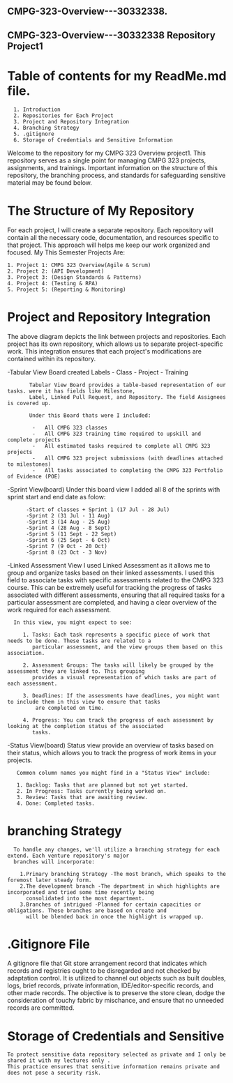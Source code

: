 ## CMPG-323-Overview---30332338.
## CMPG-323-Overview---30332338 Repository Project1

# Table of contents for my ReadMe.md file.

      1. Introduction
      2. Repositories for Each Project
      3. Project and Repository Integration
      4. Branching Strategy
      5. .gitignore
      6. Storage of Credentials and Sensitive Information
      
Welcome to the repository for my CMPG 323 Overview project1. 
This repository serves as a single point for managing CMPG 323 projects, assignments, and trainings. 
Important information on the structure of this repository, the branching process, and standards for safeguarding sensitive 
material may be found below.

# The Structure of My Repository

   For each project, I will create a separate repository. Each repository will contain all the necessary code, 
   documentation, and resources specific to that project. This approach will helps me keep our work organized and focused.
    My This Semester Projects Are:
    
    1. Project 1: CMPG 323 Overview(Agile & Scrum)
    2. Project 2: (API Development)
    3. Project 3: (Design Standards & Patterns)
    4. Project 4: (Testing & RPA)
    5. Project 5: (Reporting & Monitoring)
  
# Project and Repository Integration 
      
     

   The above diagram depicts the link between projects and repositories. Each project has its own repository, which allows 
   us to separate project-specific work. This integration ensures that each project's modifications are contained within 
   its repository.
   
     
   -Tabular View Board
          created Labels
           -	Class
           -	Project
           -	Training
           
           Tabular View Board provides a table-based representation of our tasks. were it has fields like Milestone, 
           Label, Linked Pull Request, and Repository. The field Assignees is covered up.
           
           Under this Board thats were I included:
           
            -	All CMPG 323 classes
            -	All CMPG 323 training time required to upskill and complete projects
            -	All estimated tasks required to complete all CMPG 323 projects
            -	All CMPG 323 project submissions (with deadlines attached to milestones)
            -	All tasks associated to completing the CMPG 323 Portfolio of Evidence (POE)

  -Sprint View(board)
          Under this board view I added all 8 of the sprints with sprint start and end date as folow: 
        
          -Start of classes + Sprint 1 (17 Jul - 28 Jul)
          -Sprint 2 (31 Jul - 11 Aug)  
          -Sprint 3 (14 Aug - 25 Aug)
          -Sprint 4 (28 Aug - 8 Sept)
          -Sprint 5 (11 Sept - 22 Sept)
          -Sprint 6 (25 Sept - 6 Oct)
          -Sprint 7 (9 Oct - 20 Oct)
          -Sprint 8 (23 Oct - 3 Nov)
    
 -Linked Assessment View 
      I used Linked Assessment as it allows me to group and organize tasks based on their linked assessments.
      I used this field to associate tasks with specific assessments related to the CMPG 323 course.
      This can be extremely useful for tracking the progress of tasks associated with different assessments, ensuring that 
      all required tasks for a particular assessment are completed, and having a clear overview of the work required for 
      each assessment.

      In this view, you might expect to see:

         1. Tasks: Each task represents a specific piece of work that needs to be done. These tasks are related to a 
            particular assessment, and the view groups them based on this association.
         
         2. Assessment Groups: The tasks will likely be grouped by the assessment they are linked to. This grouping 
            provides a visual representation of which tasks are part of each assessment.
         
         3. Deadlines: If the assessments have deadlines, you might want to include them in this view to ensure that tasks 
             are completed on time.
         
         4. Progress: You can track the progress of each assessment by looking at the completion status of the associated 
            tasks.
         
 -Status View(board)
       Status view provide an overview of tasks based on their status, which allows you to track the progress of work 
       items in your projects.

       Common column names you might find in a "Status View" include:

       1. Backlog: Tasks that are planned but not yet started.
       2. In Progress: Tasks currently being worked on.
       3. Review: Tasks that are awaiting review.
       4. Done: Completed tasks.
       
  
# branching Strategy

      To handle any changes, we'll utilize a branching strategy for each extend. Each venture repository's major 
      branches will incorporate:
    
        1.Primary branching Strategy -The most branch, which speaks to the foremost later steady form.
        2.The development branch -The department in which highlights are incorporated and tried some time recently being 
          consolidated into the most department.
        3.Branches of intrigued -Planned for certain capacities or obligations. These branches are based on create and 
          will be blended back in once the highlight is wrapped up.

 # .Gitignore File

  A gitignore file that Git store arrangement record that indicates which records and registries ought to be disregarded 
  and not checked by adaptation control. It is utilized to channel out objects such as built doubles, logs, brief
  records, private information, IDE/editor-specific records, and other made records. The objective is to preserve the 
  store clean, dodge the consideration of touchy fabric by mischance, and ensure that no unneeded records are committed.

# Storage of Credentials and Sensitive

    To protect sensitive data repository selected as private and I only be shared it with my lectures only . 
    This practice ensures that sensitive information remains private and does not pose a security risk.
